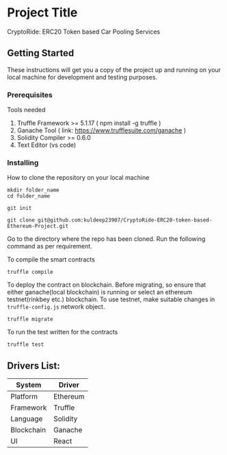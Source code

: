 # Project Title

CryptoRide: ERC20 Token based Car Pooling Services

## Getting Started

These instructions will get you a copy of the project up and running on your local machine for development and testing purposes. 

### Prerequisites 

Tools needed

1. Truffle Framework >= 5.1.17 ( npm install -g truffle )
2. Ganache Tool ( link: https://www.trufflesuite.com/ganache )
3. Solidity Compiler >= 0.6.0
4. Text Editor (vs code)

### Installing

How to clone the repository on your local machine

```
mkdir folder_name
cd folder_name
```

```
git init
```
```
git clone git@github.com:kuldeep23907/CryptoRide-ERC20-token-based-Ethereum-Project.git
```

Go to the directory where the repo has been cloned. Run the following command as per requirement.

To compile the smart contracts
```
truffle compile
```

To deploy the contract on blockchain. Before migrating, so ensure that either ganache(local blockchain) is running or select an ethereum testnet(rinkbey etc.) blockchain. To use testnet, make suitable changes in `truffle-config.js` network object.
```
truffle migrate
```

To run the test written for the contracts
```
truffle test
```

## Drivers List:

| System | Driver |
| --- | --- |
| Platform 						 | Ethereum			|
| Framework | Truffle	|
| Language				 | Solidity		|
| Blockchain 					 | Ganache		|
| UI 					 | React			|

